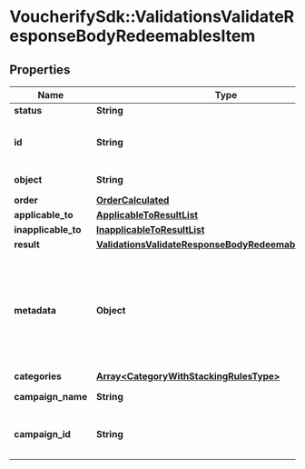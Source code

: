 # VoucherifySdk::ValidationsValidateResponseBodyRedeemablesItem

## Properties

| Name | Type | Description | Notes |
| ---- | ---- | ----------- | ----- |
| **status** | **String** |  | [optional] |
| **id** | **String** | Redeemable ID, i.e. the voucher code. | [optional] |
| **object** | **String** | Redeemable&#39;s object type. | [optional] |
| **order** | [**OrderCalculated**](OrderCalculated.md) |  | [optional] |
| **applicable_to** | [**ApplicableToResultList**](ApplicableToResultList.md) |  | [optional] |
| **inapplicable_to** | [**InapplicableToResultList**](InapplicableToResultList.md) |  | [optional] |
| **result** | [**ValidationsValidateResponseBodyRedeemablesItemResult**](ValidationsValidateResponseBodyRedeemablesItemResult.md) |  | [optional] |
| **metadata** | **Object** | The metadata object stores all custom attributes in the form of key/value pairs assigned to the redeemable. | [optional] |
| **categories** | [**Array&lt;CategoryWithStackingRulesType&gt;**](CategoryWithStackingRulesType.md) |  | [optional] |
| **campaign_name** | **String** | Campaign name | [optional] |
| **campaign_id** | **String** | Unique campaign ID assigned by Voucherify. | [optional] |

